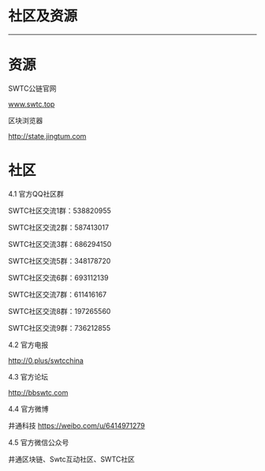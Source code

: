 # 社区及资源

***

# 资源

SWTC公链官网

www.swtc.top

区块浏览器

http://state.jingtum.com

# 社区

4.1 官方QQ社区群

SWTC社区交流1群：538820955

SWTC社区交流2群：587413017 

SWTC社区交流3群：686294150 

SWTC社区交流5群：348178720 

SWTC社区交流6群：693112139 

SWTC社区交流7群：611416167 

SWTC社区交流8群：197265560 

SWTC社区交流9群：736212855


4.2 官方电报

http://0.plus/swtcchina

4.3 官方论坛

http://bbswtc.com

4.4 官方微博

井通科技 https://weibo.com/u/6414971279

4.5 官方微信公众号

井通区块链、Swtc互动社区、SWTC社区
